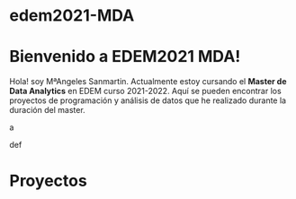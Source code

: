 # edem2021-MDA
# Bienvenido a EDEM2021 MDA!


Hola! soy MªAngeles Sanmartin. Actualmente estoy cursando el **Master de Data Analytics** en EDEM curso 2021-2022. 
Aquí se pueden encontrar los proyectos de programación y análisis de datos que he realizado durante la duración del master.

a

def
# Proyectos
